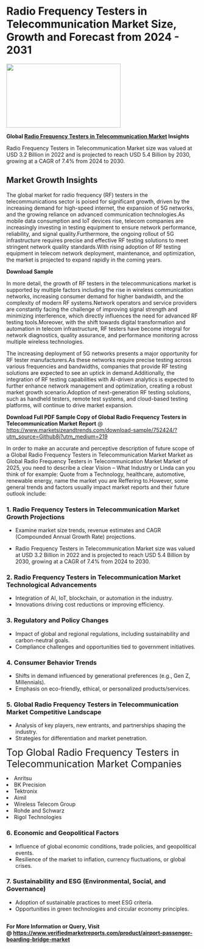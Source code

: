 <H1>Radio Frequency Testers in Telecommunication Market Size, Growth and Forecast from 2024 - 2031</H1><img class="aligncenter size-medium wp-image-584254" src="https://thirdeyenews.in/wp-content/uploads/2024/09/Global-Market-Research-300x168.jpeg" alt="" width="300" height="168" /><p><strong>Global&nbsp;<a href="https://www.marketsizeandtrends.com/download-sample/752424/?utm_source=Github8j?utm_medium=219">Radio Frequency Testers in Telecommunication Market</a> Insights</strong></p><p>Radio Frequency Testers in Telecommunication Market size was valued at USD 3.2 Billion in 2022 and is projected to reach USD 5.4 Billion by 2030, growing at a CAGR of 7.4% from 2024 to 2030.</p><p><h2>Market Growth Insights</h2> <p>The global market for radio frequency (RF) testers in the telecommunications sector is poised for significant growth, driven by the increasing demand for high-speed internet, the expansion of 5G networks, and the growing reliance on advanced communication technologies.As mobile data consumption and IoT devices rise, telecom companies are increasingly investing in testing equipment to ensure network performance, reliability, and signal quality.Furthermore, the ongoing rollout of 5G infrastructure requires precise and effective RF testing solutions to meet stringent network quality standards.With rising adoption of RF testing equipment in telecom network deployment, maintenance, and optimization, the market is projected to expand rapidly in the coming years.</p> <p><strong>Download Sample</strong></p> <p>In more detail, the growth of RF testers in the telecommunications market is supported by multiple factors including the rise in wireless communication networks, increasing consumer demand for higher bandwidth, and the complexity of modern RF systems.Network operators and service providers are constantly facing the challenge of improving signal strength and minimizing interference, which directly influences the need for advanced RF testing tools.Moreover, with the shift towards digital transformation and automation in telecom infrastructure, RF testers have become integral for network diagnostics, quality assurance, and performance monitoring across multiple wireless technologies.</p> <p>The increasing deployment of 5G networks presents a major opportunity for RF tester manufacturers.As these networks require precise testing across various frequencies and bandwidths, companies that provide RF testing solutions are expected to see an uptick in demand.Additionally, the integration of RF testing capabilities with AI-driven analytics is expected to further enhance network management and optimization, creating a robust market growth scenario.Adoption of next-generation RF testing solutions, such as handheld testers, remote test systems, and cloud-based testing platforms, will continue to drive market expansion.</p> <p><span class=""><strong>Download Full PDF Sample Copy of Global Radio Frequency Testers in Telecommunication Market Report</strong> @ <a href="https://www.marketsizeandtrends.com/download-sample/752424/?utm_source=Github8j?utm_medium=219" target="_blank">https://www.marketsizeandtrends.com/download-sample/752424/?utm_source=Github8j?utm_medium=219</a></span></p><p>In order to make an accurate and perceptive description of future scope of a Global&nbsp;Radio Frequency Testers in Telecommunication Market Market as Global&nbsp;Radio Frequency Testers in Telecommunication Market Market of 2025, you need to describe a clear Vision &ndash; What Industry or Linda can you think of for example: Quote from a Technology, healthcare, automotive, renewable energy, name the market you are Reffering to.However, some general trends and factors usually impact market reports and their future outlook include:</p><h3>1.&nbsp;<strong>Radio Frequency Testers in Telecommunication Market Growth Projections</strong></h3><ul><li>Examine market size trends, revenue estimates and CAGR (Compounded Annual Growth Rate) projections.</li><li><p>Radio Frequency Testers in Telecommunication Market size was valued at USD 3.2 Billion in 2022 and is projected to reach USD 5.4 Billion by 2030, growing at a CAGR of 7.4% from 2024 to 2030.</p></li></ul><h3>2.&nbsp;<strong>Radio Frequency Testers in Telecommunication Market Technological Advancements</strong></h3><ul><li>Integration of AI, IoT, blockchain, or automation in the industry.</li><li>Innovations driving cost reductions or improving efficiency.</li></ul><h3>3.&nbsp;<strong>Regulatory and Policy Changes</strong></h3><ul><li>Impact of global and regional regulations, including sustainability and carbon-neutral goals.</li><li>Compliance challenges and opportunities tied to government initiatives.</li></ul><h3>4.&nbsp;<strong>Consumer Behavior Trends</strong></h3><ul><li>Shifts in demand influenced by generational preferences (e.g., Gen Z, Millennials).</li><li>Emphasis on eco-friendly, ethical, or personalized products/services.</li></ul><h3>5.&nbsp;<strong>Global Radio Frequency Testers in Telecommunication Market Competitive Landscape</strong></h3><ul><li>Analysis of key players, new entrants, and partnerships shaping the industry.</li><li>Strategies for differentiation and market penetration.</li></ul><p data-pm-slice="1 1 []"><span style="color: inherit; font-family: inherit; font-size: 25px;">Top Global Radio Frequency Testers in Telecommunication Market Companies</span></p><div class="" data-test-id=""><p><li>Anritsu</li><li> BK Precision</li><li> Tektronix</li><li> Aimil</li><li> Wireless Telecom Group</li><li> Rohde and Schwarz</li><li> Rigol Technologies</li></p></div><h3>6.&nbsp;<strong>Economic and Geopolitical Factors</strong></h3><ul><li>Influence of global economic conditions, trade policies, and geopolitical events.</li><li>Resilience of the market to inflation, currency fluctuations, or global crises.</li></ul><h3>7.&nbsp;<strong>Sustainability and ESG (Environmental, Social, and Governance)</strong></h3><ul><li>Adoption of sustainable practices to meet ESG criteria.</li><li>Opportunities in green technologies and circular economy principles.</li></ul><h2><strong style="font-size: 14px;">For More Information or Query, Visit @&nbsp;</strong><a style="background-color: #ffffff; font-size: 14px;" href="https://www.marketsizeandtrends.com/report/radio-frequency-testers-in-telecommunication-market/" target="_blank">https://www.verifiedmarketreports.com/product/airport-passenger-boarding-bridge-market</a></h2>